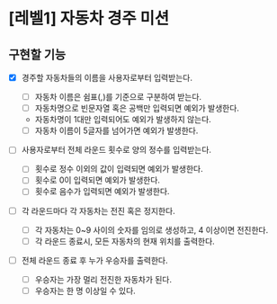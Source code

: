 # [레벨1] 자동차 경주 미션

## 구현할 기능

- [x] 경주할 자동차들의 이름을 사용자로부터 입력받는다.

  - [ ] 자동차 이름은 쉼표(,)를 기준으로 구분하여 받는다.
  - [ ] 자동차명으로 빈문자열 혹은 공백만 입력되면 예외가 발생한다.
  - 자동차명이 1대만 입력되어도 예외가 발생하지 않는다.
  - [ ] 자동차 이름이 5글자를 넘어가면 예외가 발생한다.
  
- [ ] 사용자로부터 전체 라운드 횟수로 양의 정수를 입력받는다.
  
  - [ ] 횟수로 정수 이외의 값이 입력되면 예외가 발생한다.
  - [ ] 횟수로 0이 입력되면 예외가 발생한다.
  - [ ] 횟수로 음수가 입력되면 예외가 발생한다.

- [ ] 각 라운드마다 각 자동차는 전진 혹은 정지한다.

  - [ ] 각 자동차는 0~9 사이의 숫자를 임의로 생성하고, 4 이상이면 전진한다.
  - [ ] 각 라운드 종료시, 모든 자동차의 현재 위치를 출력한다.

- [ ] 전체 라운드 종료 후 누가 우승자를 출력한다.

  - [ ] 우승자는 가장 멀리 전진한 자동차가 된다.
  - [ ] 우승자는 한 명 이상일 수 있다.
